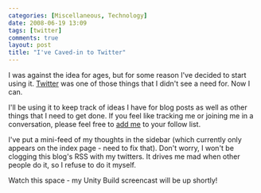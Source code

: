 ```yaml
---
categories: [Miscellaneous, Technology]
date: 2008-06-19 13:09
tags: [twitter]
comments: true
layout: post
title: "I've Caved-in to Twitter"
---
```

I was against the idea for ages, but for some reason I've decided to start using it. <a href="http://twitter.com/">Twitter</a> was one of those things that I didn't see a need for. Now I can.

I'll be using it to keep track of ideas I have for blog posts as well as other things that I need to get done. If you feel like tracking me or joining me in a conversation, please feel free to <a href="http://twitter.com/TheColonial" >add me</a> to your follow list.

I've put a mini-feed of my thoughts in the sidebar (which currently only appears on the index page - need to fix that). Don't worry, I won't be clogging this blog's RSS with my twitters. It drives me mad when other people do it, so I refuse to do it myself.

Watch this space - my Unity Build screencast will be up shortly!
